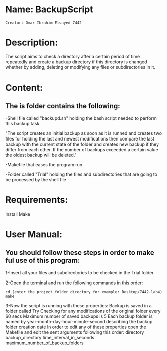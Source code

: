 # Name: BackupScript
	Creator: Omar Ibrahim Elsayed 7442

# Description:
The script aims to check a directory after a certain period of time repeatedly and create a backup directory if this directory is changed whether by adding, deleting or modifying any files or subdirectories in it.

# Content:
The is folder contains the following:
-
 -Shell file called "backupd.sh" holding the bash script needed to perform this backup task
 
  "The script creates an initial backup as soon as it is runned and creates two files for holding the last and newest modifications then compare the last backup with the current state of the folder and creates new backup if they differ from each other. If the number of backups exceeded a certain value the oldest backup will be deleted."

 -Makefile that eases the program run

 -Folder called "Trial" holding the files and subdirectories that are going to be processed by the shell file

# Requirements:
Install Make

# User Manual:
You should follow these steps in order to make ful use of this program:
-
 1-Insert all your files and subdirectories to be checked in the Trial folder

 2-Open the terminal and run the following commands in this order:
 
	cd (enter the project folder directory for example: Desktop/7442-lab4)
	make

 3-Now the script is running with these properties:
	Backup is saved in a folder called Try
	Checking for any modifications of the original folder every 60 secs
	Maximum number of saved backups is 5
	Each backup folder is named by year-month-day-hour-minute-second describing the backup folder creation date
	In order to edit any of these properties open the Makefile and edit the sent arguments following this order: directory backup_directory time_interval_in_seconds maximum_number_of_backup_folders
